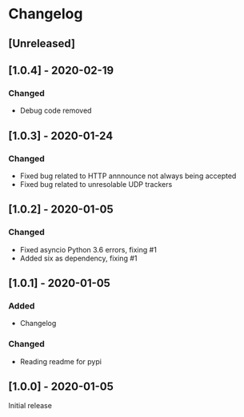 # Changelog

## [Unreleased]

## [1.0.4] - 2020-02-19

### Changed
- Debug code removed

## [1.0.3] - 2020-01-24

### Changed
- Fixed bug related to HTTP annnounce not always being accepted
- Fixed bug related to unresolable UDP trackers

## [1.0.2] - 2020-01-05

### Changed
- Fixed asyncio Python 3.6 errors, fixing #1
- Added six as dependency, fixing #1

## [1.0.1] - 2020-01-05

### Added
- Changelog

### Changed
- Reading readme for pypi

## [1.0.0] - 2020-01-05

Initial release

